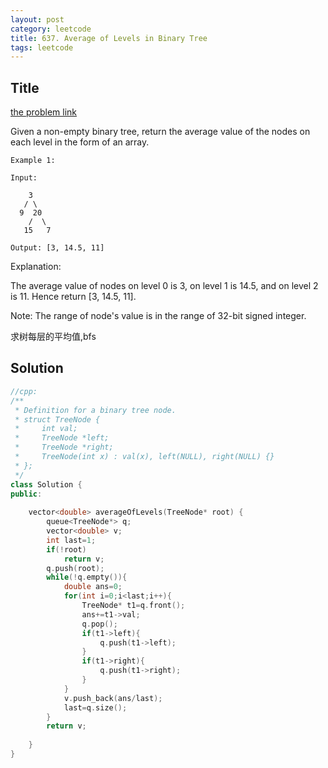 ```yaml
---
layout: post
category: leetcode
title: 637. Average of Levels in Binary Tree
tags: leetcode
---
```

## Title
[the problem link](https://leetcode.com/problems/average-of-levels-in-binary-tree/description/)

Given a non-empty binary tree, return the average value of the nodes on each level in the form of an array.

	Example 1:

	Input:

	    3
	   / \
	  9  20
	    /  \
	   15   7

	Output: [3, 14.5, 11]

Explanation:

The average value of nodes on level 0 is 3,  on level 1 is 14.5, and on level 2 is 11. Hence return [3, 14.5, 11].

Note:
The range of node's value is in the range of 32-bit signed integer.

求树每层的平均值,bfs

## Solution
```c++
//cpp:
/**
 * Definition for a binary tree node.
 * struct TreeNode {
 *     int val;
 *     TreeNode *left;
 *     TreeNode *right;
 *     TreeNode(int x) : val(x), left(NULL), right(NULL) {}
 * };
 */
class Solution {
public:
    
    vector<double> averageOfLevels(TreeNode* root) {
        queue<TreeNode*> q;
        vector<double> v;
        int last=1;
        if(!root)
            return v;
        q.push(root);
        while(!q.empty()){
            double ans=0;
            for(int i=0;i<last;i++){
                TreeNode* t1=q.front();
                ans+=t1->val;
                q.pop();
                if(t1->left){
                    q.push(t1->left);
                }
                if(t1->right){
                    q.push(t1->right);
                }
            }
            v.push_back(ans/last);
            last=q.size();
        }
        return v;
        
    }
}
```
